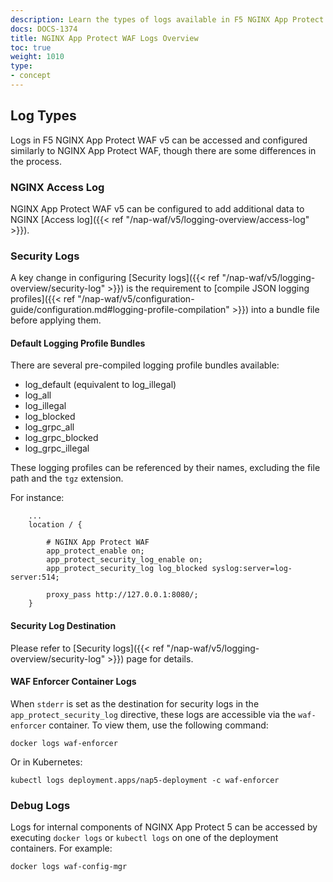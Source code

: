 ```yaml
---
description: Learn the types of logs available in F5 NGINX App Protect WAF v5.
docs: DOCS-1374
title: NGINX App Protect WAF Logs Overview
toc: true
weight: 1010
type:
- concept
---
```


## Log Types

Logs in F5 NGINX App Protect WAF v5 can be accessed and configured similarly to NGINX App Protect WAF, though there are some differences in the process.

### NGINX Access Log

NGINX App Protect WAF v5 can be configured to add additional data to NGINX [Access log]({{< ref "/nap-waf/v5/logging-overview/access-log" >}}).

### Security Logs

A key change in configuring [Security logs]({{< ref "/nap-waf/v5/logging-overview/security-log" >}}) is the requirement to [compile JSON logging profiles]({{< ref "/nap-waf/v5/configuration-guide/configuration.md#logging-profile-compilation" >}}) into a bundle file before applying them.

#### Default Logging Profile Bundles

There are several pre-compiled logging profile bundles available:

- log_default (equivalent to log_illegal)
- log_all
- log_illegal
- log_blocked
- log_grpc_all
- log_grpc_blocked
- log_grpc_illegal

These logging profiles can be referenced by their names, excluding the file path and the `tgz` extension.

For instance:

```nginx
    ...
    location / {

        # NGINX App Protect WAF
        app_protect_enable on;
        app_protect_security_log_enable on;
        app_protect_security_log log_blocked syslog:server=log-server:514;

        proxy_pass http://127.0.0.1:8080/;
    }
```

#### Security Log Destination

Please refer to [Security logs]({{< ref "/nap-waf/v5/logging-overview/security-log" >}}) page for details.

#### WAF Enforcer Container Logs

When `stderr` is set as the destination for security logs in the `app_protect_security_log` directive, these logs are accessible via the `waf-enforcer` container. To view them, use the following command:

```shell
docker logs waf-enforcer
```

Or in Kubernetes:

```shell
kubectl logs deployment.apps/nap5-deployment -c waf-enforcer
```

### Debug Logs

Logs for internal components of NGINX App Protect 5 can be accessed by executing `docker logs` or `kubectl logs` on one of the deployment containers. For example:

```shell
docker logs waf-config-mgr
```
